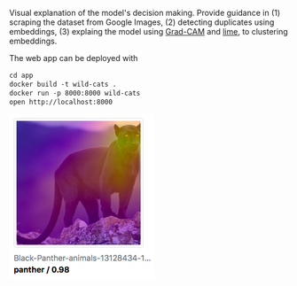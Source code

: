 Visual explanation of the model's decision making. Provide guidance in (1) scraping the dataset from Google Images, (2) detecting duplicates using embeddings, (3) explaing the model using [Grad-CAM](https://arxiv.org/abs/1610.02391) and [lime](https://github.com/marcotcr/lime), to clustering embeddings.

The web app can be deployed with
```
cd app
docker build -t wild-cats .
docker run -p 8000:8000 wild-cats
open http://localhost:8000
```

![Web app screenshot](app.png)
